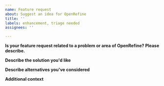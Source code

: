 ```yaml
---
name: Feature request
about: Suggest an idea for OpenRefine
title: ''
labels: enhancement, triage needed
assignees: ''

---
```


**Is your feature request related to a problem or area of OpenRefine? Please describe.**
<!-- A clear and concise description of what the problem is. Ex. I'm always frustrated when [...] or, It would be easier if OpenRefine did [...] -->

**Describe the solution you'd like**
<!-- A clear and concise description of what you want to happen. -->

**Describe alternatives you've considered**
<!-- A clear and concise description of any alternative solutions or features you've considered. -->

**Additional context**
<!-- Add any other context or screenshots about the feature request here. -->
